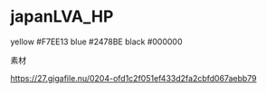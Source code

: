 # japanLVA_HP


yellow #F7EE13
blue #2478BE
black #000000

素材

https://27.gigafile.nu/0204-ofd1c2f051ef433d2fa2cbfd067aebb79
